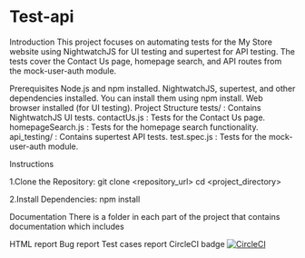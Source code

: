 # Test-api
Introduction This project focuses on automating tests for the My Store website using NightwatchJS for UI testing and supertest for API testing. The tests cover the Contact Us page, homepage search, and API routes from the mock-user-auth module.

Prerequisites Node.js and npm installed. NightwatchJS, supertest, and other dependencies installed. You can install them using npm install. Web browser installed (for UI testing). Project Structure tests/ : Contains NightwatchJS UI tests. contactUs.js : Tests for the Contact Us page. homepageSearch.js : Tests for the homepage search functionality. api_testing/ : Contains supertest API tests. test.spec.js : Tests for the mock-user-auth module.

Instructions

1.Clone the Repository: git clone <repository_url> cd <project_directory>

2.Install Dependencies: npm install

Documentation There is a folder in each part of the project that contains documentation which includes

HTML report
Bug report
Test cases report
CircleCI badge
[![CircleCI](https://circleci.com/gh/marinahanyy/Test-api.svg?style=svg)](https://circleci.com/gh/marinahanyy/Test-api)

